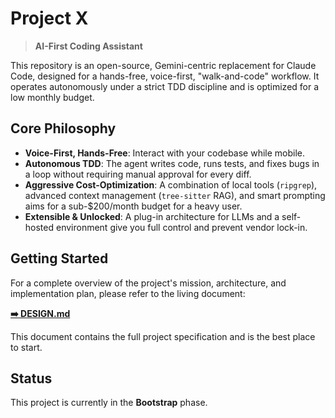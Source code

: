 # Project X

> **AI-First Coding Assistant**

This repository is an open-source, Gemini-centric replacement for Claude Code, designed for a hands-free, voice-first, "walk-and-code" workflow. It operates autonomously under a strict TDD discipline and is optimized for a low monthly budget.

## Core Philosophy

-   **Voice-First, Hands-Free**: Interact with your codebase while mobile.
-   **Autonomous TDD**: The agent writes code, runs tests, and fixes bugs in a loop without requiring manual approval for every diff.
-   **Aggressive Cost-Optimization**: A combination of local tools (`ripgrep`), advanced context management (`tree-sitter` RAG), and smart prompting aims for a sub-$200/month budget for a heavy user.
-   **Extensible & Unlocked**: A plug-in architecture for LLMs and a self-hosted environment give you full control and prevent vendor lock-in.

## Getting Started

For a complete overview of the project's mission, architecture, and implementation plan, please refer to the living document:

**[➡️ DESIGN.md](DESIGN.md)**

This document contains the full project specification and is the best place to start.

## Status

This project is currently in the **Bootstrap** phase. 